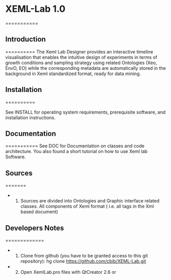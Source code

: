 # XEML-Lab 1.0
===========

## Introduction             
==========
The Xeml Lab Designer provides an interactive timeline visualisation that enables the intuitive design of experiments 
in terms of growth conditions and sampling strategy using related Ontologies (Xeo, EnvO, EO) while the corresponding 
metadata are automatically stored in the background in Xeml standardized format, ready for data mining.


## Installation
==========         

See INSTALL for operating system requirements, prerequisite software, 
and installation instructions.


## Documentation 
===========
See DOC for Documentation on classes and code architecture. You also found a short tutorial on how to use Xeml lab Software.


## Sources 
=======

* 1. Sources are divided into Ontologies  and Graphic interface related classes. All components of Xeml format ( i.e. all tags in the Xml based document)


## Developers Notes
=============

* 1. Clone from github (you have to be granted access to this git repository):
    hg clone https://github.com/cbib/XEML-Lab.git

* 2. Open XemlLab.pro files with QtCreator 2.6 or 





